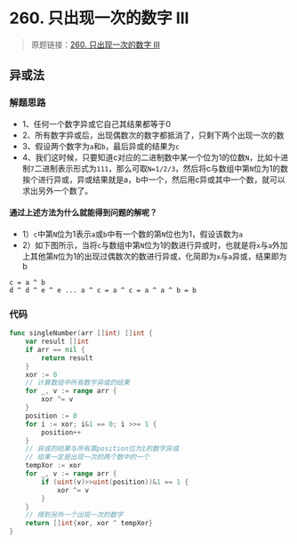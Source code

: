 # 260. 只出现一次的数字 III

> 原题链接：[260. 只出现一次的数字 III](https://leetcode-cn.com/problems/single-number-iii)


## 异或法
### 解题思路
* 1、任何一个数字异或它自己其结果都等于0
* 2、所有数字异或后，出现偶数次的数字都抵消了，只剩下两个出现一次的数
* 3、假设两个数字为``a``和``b``，最后异或的结果为``c``
* 4、我们这时候，只要知道c对应的二进制数中某一个位为1的位数``N``，比如十进制``7``二进制表示形式为``111``，那么可取``N=1/2/3``，然后将c与数组中第``N``位为1的数挨个进行异或，异或结果就是a，b中一个，然后用c异或其中一个数，就可以求出另外一个数了。

#### 通过上述方法为什么就能得到问题的解呢？
* 1）``c``中第``N``位为1表示``a``或``b``中有一个数的第``N``位也为1，假设该数为``a``
* 2）如下图所示，当将``c``与数组中第``N``位为1的数进行异或时，也就是将``x``与``a``外加上其他第``N``位为1的出现过偶数次的数进行异或，化简即为``x``与``a``异或，结果即为b

```
c = a ^ b
d ^ d ^ e ^ e ... a ^ c = a ^ c = a ^ a ^ b = b
```
### 代码
```go
func singleNumber(arr []int) []int {
	var result []int
	if arr == nil {
		return result
	}
	xor := 0
	// 计算数组中所有数字异或的结果
	for _, v := range arr {
		xor ^= v
	}
	position := 0
	for i := xor; i&1 == 0; i >>= 1 {
		position++
	}
	// 异或的结果与所有第position位为1的数字异或
	// 结果一定是出现一次的两个数中的一个
	tempXor := xor
	for _, v := range arr {
		if (uint(v)>>uint(position))&1 == 1 {
			xor ^= v
		}
	}
	// 得到另外一个出现一次的数字
	return []int{xor, xor ^ tempXor}
}
```
